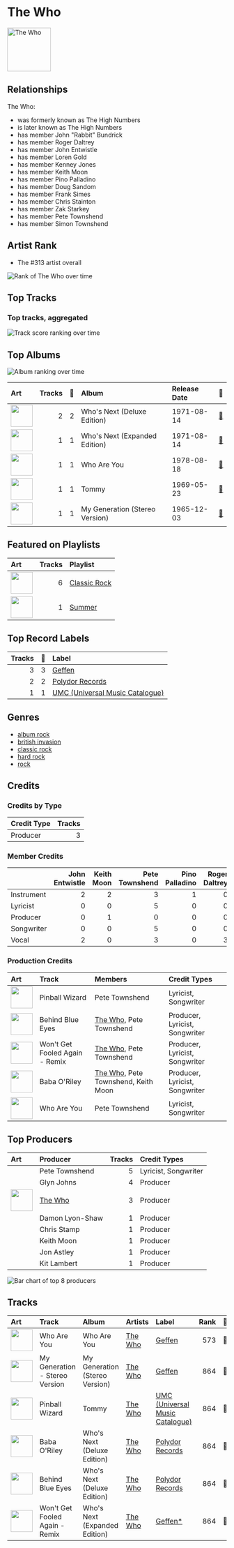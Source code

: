 
# The Who


<img src="https://i.scdn.co/image/9cd709cabb4a614b4f1dd9ec256a5f30e21f0150" alt="The Who" width="100" />

## Relationships

The Who:
- was formerly known as The High Numbers
- is later known as The High Numbers
- has member John "Rabbit" Bundrick
- has member Roger Daltrey
- has member John Entwistle
- has member Loren Gold
- has member Kenney Jones
- has member Keith Moon
- has member Pino Palladino
- has member Doug Sandom
- has member Frank Simes
- has member Chris Stainton
- has member Zak Starkey
- has member Pete Townshend
- has member Simon Townshend

## Artist Rank
- The #313 artist overall

![Rank of The Who over time](../../images/artists/the_who/rank_time_series.png)
## Top Tracks


### Top tracks, aggregated

![Track score ranking over time](../../images/artists/the_who/track_rank_time_series_score.png)
## Top Albums

![Album ranking over time](../../images/artists/the_who/album_rank_time_series.png)

| Art | Tracks | 💚 | Album | Release Date | 🔗 |
|:---|---:|---:|:---|:---|:---|
| <img src="https://i.scdn.co/image/ab67616d0000b273fe24dcd263c08c6dd84b6e8c" alt="" width="50" /> | 2 | 2 | Who's Next (Deluxe Edition) | 1971-08-14 | [🔗](https://open.spotify.com/album/5MqyhhHbT13zsloD3uHhlQ) |
| <img src="https://i.scdn.co/image/ab67616d0000b2732d3eda886f81a2bad9274f02" alt="" width="50" /> | 1 | 1 | Who's Next (Expanded Edition) | 1971-08-14 | [🔗](https://open.spotify.com/album/53PBYiedQrASAs5sy63JqT) |
| <img src="https://i.scdn.co/image/ab67616d0000b273238b25b3d5884cb4f6027663" alt="" width="50" /> | 1 | 1 | Who Are You | 1978-08-18 | [🔗](https://open.spotify.com/album/7at3CV9Y9P57wsEXkfU0q8) |
| <img src="https://i.scdn.co/image/ab67616d0000b27374ecb94bc3e5d851a39a0334" alt="" width="50" /> | 1 | 1 | Tommy | 1969-05-23 | [🔗](https://open.spotify.com/album/5cT7ee1sy2oEbFalP4asS4) |
| <img src="https://i.scdn.co/image/ab67616d0000b27334658b1827b64a1d4d5a5ca9" alt="" width="50" /> | 1 | 1 | My Generation (Stereo Version) | 1965-12-03 | [🔗](https://open.spotify.com/album/6Oc6Ok1Oawu8lRkjmD4mXy) |

## Featured on Playlists
| Art | Tracks | Playlist |
|:---|---:|:---|
| <img src="https://mosaic.scdn.co/640/ab67616d00001e020b51f8d91f3a21e8426361aeab67616d00001e0284243a01af3c77b56fe01ab1ab67616d00001e028cffbbb7fe8645a486a85ea9ab67616d00001e02bbf0146981704a073405b6c2" alt="" width="50" /> | 6 | [Classic Rock](../../playlists/classic_rock/overview.md) |
| <img src="https://mosaic.scdn.co/640/ab67616d00001e0204878afb19613a94d37b29ceab67616d00001e021544041d0285585cc92c2709ab67616d00001e02570f746ccc2c75af070da1e0ab67616d00001e02d8cc2281fcd4519ca020926b" alt="" width="50" /> | 1 | [Summer](../../playlists/summer/overview.md) |

## Top Record Labels

| Tracks | 💚 | Label |
|---:|---:|:---|
| 3 | 3 | [Geffen](../../labels/geffen/overview.md) |
| 2 | 2 | [Polydor Records](../../labels/polydor_records/overview.md) |
| 1 | 1 | [UMC (Universal Music Catalogue)](../../labels/umc_(universal_music_catalogue)/overview.md) |

## Genres

- [album rock](../../genres/album_rock/overview.md)
- [british invasion](../../genres/british_invasion/overview.md)
- [classic rock](../../genres/classic_rock/overview.md)
- [hard rock](../../genres/hard_rock/overview.md)
- [rock](../../genres/rock/overview.md)

## Credits

### Credits by Type

| Credit Type | Tracks |
|:---|---:|
| Producer | 3 |

### Member Credits

| | John Entwistle | Keith Moon | Pete Townshend | Pino Palladino | Roger Daltrey |
|:---|---:|---:|---:|---:|---:|
| Instrument | 2 | 2 | 3 | 1 | 0 |
| Lyricist | 0 | 0 | 5 | 0 | 0 |
| Producer | 0 | 1 | 0 | 0 | 0 |
| Songwriter | 0 | 0 | 5 | 0 | 0 |
| Vocal | 2 | 0 | 3 | 0 | 3 |
### Production Credits

| Art | Track | Members | Credit Types |
|:---|:---|:---|:---|
| <img src="https://i.scdn.co/image/ab67616d0000b27374ecb94bc3e5d851a39a0334" alt="" width="50" /> | Pinball Wizard | Pete Townshend | Lyricist, Songwriter |
| <img src="https://i.scdn.co/image/ab67616d0000b273fe24dcd263c08c6dd84b6e8c" alt="" width="50" /> | Behind Blue Eyes | [The Who](.), Pete Townshend | Producer, Lyricist, Songwriter |
| <img src="https://i.scdn.co/image/ab67616d0000b2732d3eda886f81a2bad9274f02" alt="" width="50" /> | Won't Get Fooled Again - Remix | [The Who](.), Pete Townshend | Producer, Lyricist, Songwriter |
| <img src="https://i.scdn.co/image/ab67616d0000b273fe24dcd263c08c6dd84b6e8c" alt="" width="50" /> | Baba O'Riley | [The Who](.), Pete Townshend, Keith Moon | Producer, Lyricist, Songwriter |
| <img src="https://i.scdn.co/image/ab67616d0000b273238b25b3d5884cb4f6027663" alt="" width="50" /> | Who Are You | Pete Townshend | Lyricist, Songwriter |

## Top Producers

| Art | Producer | Tracks | Credit Types |
|:---|:---|---:|:---|
| | Pete Townshend | 5 | Lyricist, Songwriter |
| | Glyn Johns | 4 | Producer |
| <img src="https://i.scdn.co/image/9cd709cabb4a614b4f1dd9ec256a5f30e21f0150" alt="" width="50" /> | [The Who](overview.md) | 3 | Producer |
| | Damon Lyon-Shaw | 1 | Producer |
| | Chris Stamp | 1 | Producer |
| | Keith Moon | 1 | Producer |
| | Jon Astley | 1 | Producer |
| | Kit Lambert | 1 | Producer |

![Bar chart of top 8 producers](../../images/artists/the_who/producers.png)
## Tracks

| Art | Track | Album | Artists | Label | Rank | 💚 | 🔗 |
|:---|:---|:---|:---|:---|---:|:---|:---|
| <img src="https://i.scdn.co/image/ab67616d0000b273238b25b3d5884cb4f6027663" alt="" width="50" /> | Who Are You | Who Are You | [The Who](overview.md) | [Geffen](../../labels/geffen) | 573 | 💚 | [🔗](https://open.spotify.com/track/23IJ5wLRhEZ9DOuia5mPiZ) |
| <img src="https://i.scdn.co/image/ab67616d0000b27334658b1827b64a1d4d5a5ca9" alt="" width="50" /> | My Generation - Stereo Version | My Generation (Stereo Version) | [The Who](overview.md) | [Geffen](../../labels/geffen) | 864 | 💚 | [🔗](https://open.spotify.com/track/4u9f8hqstB7iITDJNzKhQx) |
| <img src="https://i.scdn.co/image/ab67616d0000b27374ecb94bc3e5d851a39a0334" alt="" width="50" /> | Pinball Wizard | Tommy | [The Who](overview.md) | [UMC (Universal Music Catalogue)](../../labels/umc_(universal_music_catalogue)) | 864 | 💚 | [🔗](https://open.spotify.com/track/6LbbHFEajG9e4m0G3L47c4) |
| <img src="https://i.scdn.co/image/ab67616d0000b273fe24dcd263c08c6dd84b6e8c" alt="" width="50" /> | Baba O'Riley | Who's Next (Deluxe Edition) | [The Who](overview.md) | [Polydor Records](../../labels/polydor_records) | 864 | 💚 | [🔗](https://open.spotify.com/track/3qiyyUfYe7CRYLucrPmulD) |
| <img src="https://i.scdn.co/image/ab67616d0000b273fe24dcd263c08c6dd84b6e8c" alt="" width="50" /> | Behind Blue Eyes | Who's Next (Deluxe Edition) | [The Who](overview.md) | [Polydor Records](../../labels/polydor_records) | 864 | 💚 | [🔗](https://open.spotify.com/track/0cKk8BKEi7zXbdrYdyqBP5) |
| <img src="https://i.scdn.co/image/ab67616d0000b2732d3eda886f81a2bad9274f02" alt="" width="50" /> | Won't Get Fooled Again - Remix | Who's Next (Expanded Edition) | [The Who](overview.md) | [Geffen*](../../labels/geffen) | 864 | 💚 | [🔗](https://open.spotify.com/track/1W1GpfPujmgp2vQqcpUhtU) |
